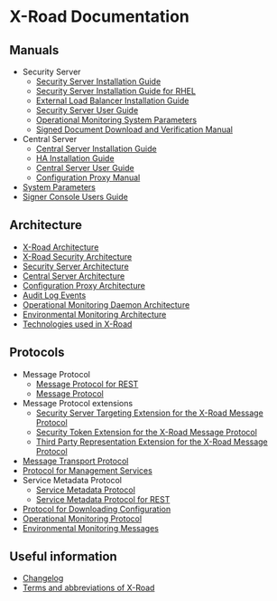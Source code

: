 # X-Road Documentation

## Manuals

* Security Server
  * [Security Server Installation Guide](doc/Manuals/ig-ss_x-road_v6_security_server_installation_guide.md)
  * [Security Server Installation Guide for RHEL](doc/Manuals/ig-ss_x-road_v6_security_server_installation_guide_for_rhel.md)
  * [External Load Balancer Installation Guide](doc/Manuals/LoadBalancing/ig-xlb_x-road_external_load_balancer_installation_guide.md)
  * [Security Server User Guide](doc/Manuals/ug-ss_x-road_6_security_server_user_guide.md)
  * [Operational Monitoring System Parameters](doc/OperationalMonitoring/Manuals/ug-opmonsyspar_x-road_operational_monitoring_system_parameters_Y-1099-1.md)
  * [Signed Document Download and Verification Manual](doc/Manuals/ug-sigdoc_x-road_signed_document_download_and_verification_manual.md)
* Central Server
  * [Central Server Installation Guide](doc/Manuals/ig-cs_x-road_6_central_server_installation_guide.md)
  * [HA Installation Guide](doc/Manuals/ig-csha_x-road_6_ha_installation_guide.md)
  * [Central Server User Guide](doc/Manuals/ug-cs_x-road_6_central_server_user_guide.md)
  * [Configuration Proxy Manual](doc/Manuals/ug-cp_x-road_v6_configuration_proxy_manual.md)
* [System Parameters](doc/Manuals/ug-syspar_x-road_v6_system_parameters.md)
* [Signer Console Users Guide](doc/Manuals/ug-sc_x-road_signer-console_user_guide.md)

## Architecture

* [X-Road Architecture](doc/Architecture/arc-g_x-road_arhitecture.md)
* [X-Road Security Architecture](doc/Architecture/arc-sec_x_road_security_architecture.md)
* [Security Server Architecture](doc/Architecture/arc-ss_x-road_security_server_architecture.md)
* [Central Server Architecture](doc/Architecture/arc-cs_x-road_central_server_architecture.md)
* [Configuration Proxy Architecture](doc/Architecture/arc-cp_x-road_configuration_proxy_architecture.md)
* [Audit Log Events](doc/Architecture/spec-al_x-road_audit_log_events_1.7_Y-883-17.docx)
* [Operational Monitoring Daemon Architecture](doc/OperationalMonitoring/Architecture/arc-opmond_x-road_operational_monitoring_daemon_architecture_Y-1096-1.md)
* [Environmental Monitoring Architecture](doc/EnvironmentalMonitoring/Monitoring-architecture.md)
* [Technologies used in X-Road](doc/Architecture/arc-tec_x-road_technologies.md)

## Protocols

* Message Protocol
  * [Message Protocol for REST](doc/Protocols/pr-rest_x-road_message_protocol_for_rest.md)
  * [Message Protocol](doc/Protocols/pr-mess_x-road_message_protocol.md)
* Message Protocol extensions
  * [Security Server Targeting Extension for the X-Road Message Protocol](doc/Protocols/SecurityServerExtension/pr-targetss_security_server_targeting_extension_for_the_x-road_protocol.md)
  * [Security Token Extension for the X-Road Message Protocol](doc/Protocols/SecurityTokenExtension/pr-sectoken_security_token_extension_for_the_x-road_protocol.md)
  * [Third Party Representation Extension for the X-Road Message Protocol](doc/Protocols/ThirdPartyRepresentationExtension/pr-third_party_representation_extension_for_the_x-road_protocol.md)
* [Message Transport Protocol](doc/Protocols/pr-messtransp_x-road_message_transport_protocol.md)
* [Protocol for Management Services](doc/Protocols/pr-mserv_x-road_protocol_for_management_services.md)
* Service Metadata Protocol
  * [Service Metadata Protocol](doc/Protocols/pr-meta_x-road_service_metadata_protocol.md)
  * [Service Metadata Protocol for REST](doc/Protocols/pr-mrest_x-road_service_metadata_protocol_for_rest.md)
* [Protocol for Downloading Configuration](doc/Protocols/pr-gconf_x-road_protocol_for_downloading_configuration.md)
* [Operational Monitoring Protocol](doc/OperationalMonitoring/Protocols/pr-opmon_x-road_operational_monitoring_protocol_Y-1096-2.md)
* [Environmental Monitoring Messages](doc/EnvironmentalMonitoring/Monitoring-messages.md)

## Useful information

* [Changelog](CHANGELOG.md)
* [Terms and abbreviations of X-Road](doc/terms_x-road_docs.md)

